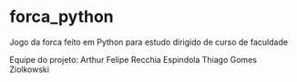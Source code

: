 # forca_python
Jogo da forca feito em Python para estudo dirigido de curso de faculdade

Equipe do projeto: Arthur Felipe Recchia Espindola
                   Thiago Gomes Ziolkowski
